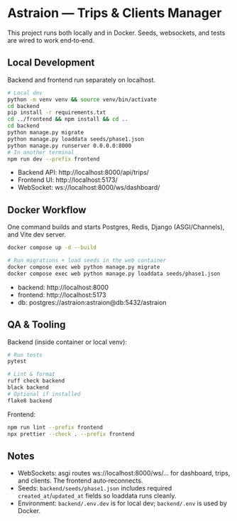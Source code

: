# Astraion — Trips & Clients Manager

This project runs both locally and in Docker. Seeds, websockets, and tests are wired to work end‑to‑end.

## Local Development

Backend and frontend run separately on localhost.

```bash
# Local dev
python -m venv venv && source venv/bin/activate
cd backend
pip install -r requirements.txt
cd ../frontend && npm install && cd ..
cd backend
python manage.py migrate
python manage.py loaddata seeds/phase1.json
python manage.py runserver 0.0.0.0:8000
# In another terminal
npm run dev --prefix frontend
```

- Backend API: http://localhost:8000/api/trips/
- Frontend UI: http://localhost:5173/
- WebSocket: ws://localhost:8000/ws/dashboard/

## Docker Workflow

One command builds and starts Postgres, Redis, Django (ASGI/Channels), and Vite dev server.

```bash
docker compose up -d --build

# Run migrations + load seeds in the web container
docker compose exec web python manage.py migrate
docker compose exec web python manage.py loaddata seeds/phase1.json
```

- backend: http://localhost:8000
- frontend: http://localhost:5173
- db: postgres://astraion:astraion@db:5432/astraion

## QA & Tooling

Backend (inside container or local venv):

```bash
# Run tests
pytest

# Lint & format
ruff check backend
black backend
# Optional if installed
flake8 backend
```

Frontend:

```bash
npm run lint --prefix frontend
npx prettier --check . --prefix frontend
```

## Notes

- WebSockets: asgi routes ws://localhost:8000/ws/... for dashboard, trips, and clients. The frontend auto‑reconnects.
- Seeds: `backend/seeds/phase1.json` includes required `created_at`/`updated_at` fields so loaddata runs cleanly.
- Environment: `backend/.env.dev` is for local dev; `backend/.env` is used by Docker.
